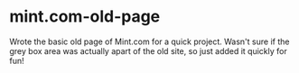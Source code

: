 # mint.com-old-page

Wrote the basic old page of Mint.com for a quick project. Wasn't sure if the grey box area was actually apart of the old site, so just added it quickly for fun!
